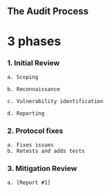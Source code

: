 ## The Audit Process

# 3 phases

### 1. Initial Review
    a. Scoping 

    b. Reconnaissance

    c. Vulnerability identification

    d. Reporting 

### 2. Protocol fixes
    a. Fixes issues
    b. Retests and adds tests

### 3. Mitigation Review
    a. [Report #1]